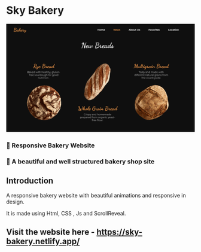 # Sky Bakery 
![Bakery](/ss.png)

### 🌟 Responsive Bakery Website
### 🚀 A beautiful and well structured bakery shop site

## Introduction

A responsive bakery website with beautiful animations and responsive in design.

It is made using Html, CSS , Js and ScrollReveal.

## Visit the website here - https://sky-bakery.netlify.app/